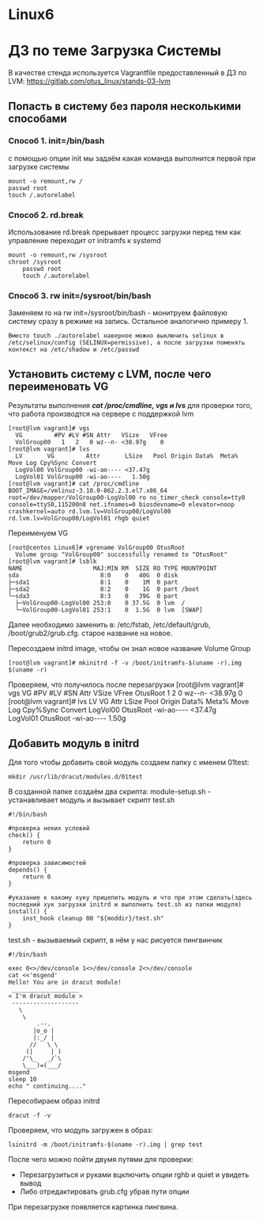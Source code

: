 # Linux6
# ДЗ по теме Загрузка Системы

В качестве стенда используется Vagrantfile предоставленный в ДЗ по LVM: https://gitlab.com/otus_linux/stands-03-lvm

## Попасть в систему без пароля несколькими способами

### Способ 1. init=/bin/bash
с помощью опции init мы задаём какая команда выполнится первой при загрузке системы

	mount -o remount,rw /
	passwd root
	touch /.autorelabel

### Способ 2. rd.break
Использование rd.break прерывает процесс загрузки перед тем как управление переходит от initramfs к systemd
	
	mount -o remount,rw /sysroot
	chroot /sysroot
        passwd root
        touch /.autorelabel

### Способ 3. rw init=/sysroot/bin/bash
Заменяем ro на rw init=/sysroot/bin/bash - монитруем файловую систему сразу в режиме на запись. Остальное аналогично  примерy 1.

	Вместо touch ./autorelabel наверное можно выключить selinux в /etc/selinux/config (SELINUX=permissive), а после загрузки поменять контекст на /etc/shadow и /etc/passwd

## Установить систему с LVM, после чего переименовать VG
Результаты выполнения ***cat /proc/cmdline, vgs и lvs*** для проверки того, что работа производтся на сервере с поддержкой lvm

	[root@lvm vagrant]# vgs
	  VG         #PV #LV #SN Attr   VSize   VFree
	  VolGroup00   1   2   0 wz--n- <38.97g    0 
	[root@lvm vagrant]# lvs
	  LV       VG         Attr       LSize   Pool Origin Data%  Meta%  Move Log Cpy%Sync Convert
	  LogVol00 VolGroup00 -wi-ao---- <37.47g                                                    
	  LogVol01 VolGroup00 -wi-ao----   1.50g                                                    
	[root@lvm vagrant]# cat /proc/cmdline 
	BOOT_IMAGE=/vmlinuz-3.10.0-862.2.3.el7.x86_64 root=/dev/mapper/VolGroup00-LogVol00 ro no_timer_check console=tty0 console=ttyS0,115200n8 net.ifnames=0 biosdevname=0 elevator=noop crashkernel=auto rd.lvm.lv=VolGroup00/LogVol00 rd.lvm.lv=VolGroup00/LogVol01 rhgb quiet

Переименуем VG

	[root@centos Linux6]# vgrename VolGroup00 OtusRoot
	  Volume group "VolGroup00" successfully renamed to "OtusRoot"
	[root@lvm vagrant]# lsblk
	NAME                    MAJ:MIN RM  SIZE RO TYPE MOUNTPOINT
	sda                       8:0    0   40G  0 disk 
	├─sda1                    8:1    0    1M  0 part 
	├─sda2                    8:2    0    1G  0 part /boot
	└─sda3                    8:3    0   39G  0 part 
	  ├─VolGroup00-LogVol00 253:0    0 37.5G  0 lvm  /
	  └─VolGroup00-LogVol01 253:1    0  1.5G  0 lvm  [SWAP]

Далее необходимо заменить в: /etc/fstab, /etc/default/grub, /boot/grub2/grub.cfg. старое название на новое.

Пересоздаем initrd image, чтобы он знал новое название Volume Group

	[root@lvm vagrant]# mkinitrd -f -v /boot/initramfs-$(uname -r).img $(uname -r)

Проверяем, что получилось после перезагрузки
	[root@lvm vagrant]# vgs
	  VG       #PV #LV #SN Attr   VSize   VFree
	  OtusRoot   1   2   0 wz--n- <38.97g    0 
	[root@lvm vagrant]# lvs
	  LV       VG       Attr       LSize   Pool Origin Data%  Meta%  Move Log Cpy%Sync Convert
	  LogVol00 OtusRoot -wi-ao---- <37.47g                                                    
	  LogVol01 OtusRoot -wi-ao----   1.50g


## Добавить модуль в initrd

Для того чтобы добавить свой модуль создаем папку с именем 01test:

	mkdir /usr/lib/dracut/modules.d/01test

В созданной папке создаём два скрипта:
module-setup.sh - устанавливает модуль и вызывает скрипт test.sh


	#!/bin/bash

	#проверка неких условий
	check() {
	    return 0
	}

	#проверка зависимостей	
	depends() {
	    return 0
	}

	#указание к какому хуку прицепить модуль и что при этом сделать(здесь последний хук загрузки initrd и выполнить test.sh из папки модуля)
	install() {
	    inst_hook cleanup 00 "${moddir}/test.sh"
	}

test.sh - вызываемый скрипт, в нём у нас рисуется пингвинчик

	#!/bin/bash

	exec 0<>/dev/console 1<>/dev/console 2<>/dev/console
	cat <<'msgend'
	Hello! You are in dracut module!
	 ___________________
	< I'm dracut module >
	 -------------------
	   \
	    \
	        .--.
	       |o_o |
	       |:_/ |
	      //   \ \
	     (|     | )
	    /'\_   _/`\
	    \___)=(___/
	msgend
	sleep 10
	echo " continuing...."

Пересобираем образ initrd

	dracut -f -v

Проверяем, что модуль загружен в образ:

	lsinitrd -m /boot/initramfs-$(uname -r).img | grep test

После чего можно пойти двумя путями для проверки:
- Перезагрузиться и руками вцключить опции rghb и quiet и увидеть вывод
- Либо отредактировать grub.cfg убрав пути опции

При перезагрузке появляется картинка пингвина.

